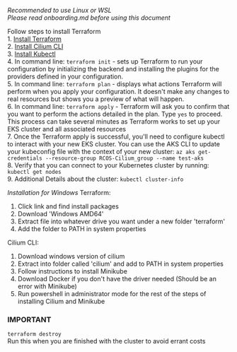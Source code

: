 *Recommended to use Linux or WSL*  
*Please read onboarding.md before using this document*  

Follow steps to install Terraform  
1. 
[Install Terraform](https://developer.hashicorp.com/terraform/tutorials/aws-get-started/install-cli)  
2. [Install Cilium CLI](https://docs.cilium.io/en/stable/gettingstarted/k8s-install-default/#install-the-cilium-cli)  
3. [Install Kubectl](https://discord.com/channels/@me/1186057804491014185/1229897203548684369)  
4. In command line: `terraform init` - sets up Terraform to run your configuration by initializing the backend and installing the plugins for the providers defined in your configuration.  
5. In command line: `terraform plan` - displays what actions Terraform will perform when you apply your configuration. It doesn't make any changes to real resources but shows you a preview of what will happen.  
6. In command line: `terraform apply` - Terraform will ask you to confirm that you want to perform the actions detailed in the plan. Type `yes` to proceed. This process can take several minutes as Terraform works to set up your EKS cluster and all associated resources  
7. Once the Terraform apply is successful, you'll need to configure kubectl to interact with your new EKS cluster. You can use the AKS CLI to update your kubeconfig file with the context of your new cluster: `az aks get-credentials --resource-group RCOS-Cilium_group --name test-aks`  
8. Verify that you can connect to your Kubernetes cluster by running: `kubectl get nodes`  
9. Additional Details about the cluster: `kubectl cluster-info`

*Installation for Windows*
Terraform:
1. Click link and find install packages
2. Download 'Windows AMD64'
3. Extract file into whatever drive you want under a new folder 'terraform'
4. Add the folder to PATH in system properties

Cilium CLI:
1. Download windows version of cilium
2. Extract into folder called 'cilium' and add to PATH in system properties
3. Follow instructions to install Minikube
4. Download Docker if you don't have the driver needed (Should be an error with Minikube)
5. Run powershell in administrator mode for the rest of the steps of installing Cilium and Minikube

### IMPORTANT
`terraform destroy`  
Run this when you are finished with the cluster to avoid errant costs

